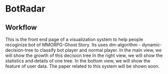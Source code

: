 # BotRadar

## Workflow
This is the front end page of a visualization system to help people recoginize bot of MMORPG-Ghost Story.
Its uses dm-algorithm - dynamic-decision-tree to classify bot player and normal player. 
In the main view, we will show the growth of this decision tree
In the right view, we will show the statistics and details of one tree.
In the bottom view, we will show the feature of user data.
The paper related to this system will be shown soon.
